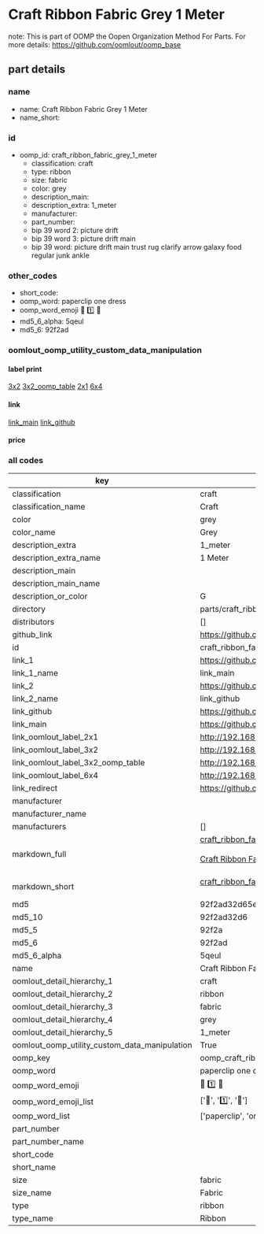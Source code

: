 # Craft Ribbon Fabric Grey 1 Meter  

note: This is part of OOMP the Oopen Organization Method For Parts. For more details: https://github.com/oomlout/oomp_base

##  part details
  







### name
* name: Craft Ribbon Fabric Grey 1 Meter
* name_short: 
### id
* oomp_id: craft_ribbon_fabric_grey_1_meter
  * classification: craft
  * type: ribbon
  * size: fabric
  * color: grey
  * description_main: 
  * description_extra: 1_meter
  * manufacturer: 
  * part_number: 
  * bip 39 word 2: picture drift
  * bip 39 word 3: picture drift main
  * bip 39 word: picture drift main trust rug clarify arrow galaxy food regular junk ankle

### other_codes
* short_code: 
* oomp_word: paperclip one dress
* oomp_word_emoji :paperclip: :one: :dress:
* md5_6_alpha: 5qeul
* md5_6: 92f2ad






### oomlout_oomp_utility_custom_data_manipulation
#### label print
[3x2](http://192.168.1.245:1112/?label=oomp%205qeul)
[3x2_oomp_table](http://192.168.1.108:1112/?label=oomp%205qeul)
[2x1](http://192.168.1.242:1112/?label=oomp%205qeul)
[6x4](http://192.168.1.55:1112/?label=oomp%205qeul)    

#### link

[link_main](https://github.com/oomlout/oomlout_oomp_version_1_messy/tree/main/parts/craft_ribbon_fabric_grey_1_meter) [link_github](https://github.com/oomlout/oomlout_oomp_version_1_messy/tree/main/parts/craft_ribbon_fabric_grey_1_meter)                             

#### price







### all codes 
| key | value |  
| --- | --- |  
| classification | craft |  
| classification_name | Craft |  
| color | grey |  
| color_name | Grey |  
| description_extra | 1_meter |  
| description_extra_name | 1 Meter |  
| description_main |  |  
| description_main_name |  |  
| description_or_color | G  |  
| directory | parts/craft_ribbon_fabric_grey_1_meter |  
| distributors | [] |  
| github_link | https://github.com/oomlout/oomlout_oomp_part_src/tree/main/parts/craft_ribbon_fabric_grey_1_meter |  
| id | craft_ribbon_fabric_grey_1_meter |  
| link_1 | https://github.com/oomlout/oomlout_oomp_version_1_messy/tree/main/parts/craft_ribbon_fabric_grey_1_meter |  
| link_1_name | link_main |  
| link_2 | https://github.com/oomlout/oomlout_oomp_version_1_messy/tree/main/parts/craft_ribbon_fabric_grey_1_meter |  
| link_2_name | link_github |  
| link_github | https://github.com/oomlout/oomlout_oomp_version_1_messy/tree/main/parts/craft_ribbon_fabric_grey_1_meter |  
| link_main | https://github.com/oomlout/oomlout_oomp_version_1_messy/tree/main/parts/craft_ribbon_fabric_grey_1_meter |  
| link_oomlout_label_2x1 | http://192.168.1.242:1112/?label=oomp%205qeul |  
| link_oomlout_label_3x2 | http://192.168.1.245:1112/?label=oomp%205qeul |  
| link_oomlout_label_3x2_oomp_table | http://192.168.1.108:1112/?label=oomp%205qeul |  
| link_oomlout_label_6x4 | http://192.168.1.55:1112/?label=oomp%205qeul |  
| link_redirect | https://github.com/oomlout/oomlout_oomp_version_1_messy/tree/main/parts/craft_ribbon_fabric_grey_1_meter |  
| manufacturer |  |  
| manufacturer_name |  |  
| manufacturers | [] |  
| markdown_full | [craft_ribbon_fabric_grey_1_meter](none)<br>[](none)<br>[Craft Ribbon Fabric Grey 1 Meter](none)<br><br> |  
| markdown_short | [craft_ribbon_fabric_grey_1_meter](none)<br><br> |  
| md5 | 92f2ad32d65ee194a7de8e9b0c90b522 |  
| md5_10 | 92f2ad32d6 |  
| md5_5 | 92f2a |  
| md5_6 | 92f2ad |  
| md5_6_alpha | 5qeul |  
| name | Craft Ribbon Fabric Grey 1 Meter |  
| oomlout_detail_hierarchy_1 | craft |  
| oomlout_detail_hierarchy_2 | ribbon |  
| oomlout_detail_hierarchy_3 | fabric |  
| oomlout_detail_hierarchy_4 | grey |  
| oomlout_detail_hierarchy_5 | 1_meter |  
| oomlout_oomp_utility_custom_data_manipulation | True |  
| oomp_key | oomp_craft_ribbon_fabric_grey_1_meter |  
| oomp_word | paperclip one dress |  
| oomp_word_emoji | :paperclip: :one: :dress: |  
| oomp_word_emoji_list | [':paperclip:', ':one:', ':dress:'] |  
| oomp_word_list | ['paperclip', 'one', 'dress'] |  
| part_number |  |  
| part_number_name |  |  
| short_code |  |  
| short_name |  |  
| size | fabric |  
| size_name | Fabric |  
| type | ribbon |  
| type_name | Ribbon |  
